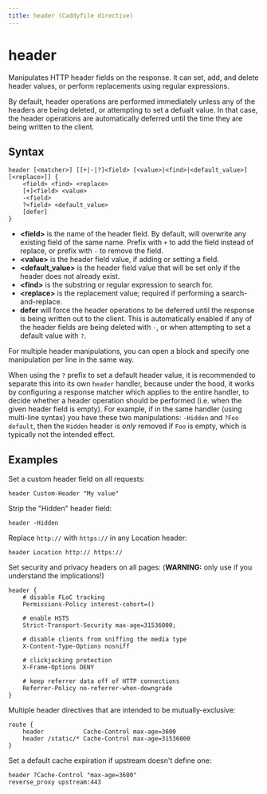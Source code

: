 ```yaml
---
title: header (Caddyfile directive)
---
```


# header

Manipulates HTTP header fields on the response. It can set, add, and delete header values, or perform replacements using regular expressions.

By default, header operations are performed immediately unless any of the headers are being deleted, or attempting to set a defualt value. In that case, the header operations are automatically deferred until the time they are being written to the client.


## Syntax

```caddy-d
header [<matcher>] [[+|-|?]<field> [<value>|<find>|<default_value>] [<replace>]] {
	<field> <find> <replace>
	[+]<field> <value>
	-<field>
	?<field> <default_value>
	[defer]
}
```

- **&lt;field&gt;** is the name of the header field. By default, will overwrite any existing field of the same name. Prefix with `+` to add the field instead of replace, or prefix with `-` to remove the field.
- **&lt;value&gt;** is the header field value, if adding or setting a field.
- **&lt;default_value&gt;** is the header field value that will be set only if the header does not already exist.
- **&lt;find&gt;** is the substring or regular expression to search for.
- **&lt;replace&gt;** is the replacement value; required if performing a search-and-replace.
- **defer** will force the header operations to be deferred until the response is being written out to the client. This is automatically enabled if any of the header fields are being deleted with `-`, or when attempting to set a default value with `?`.

For multiple header manipulations, you can open a block and specify one manipulation per line in the same way.

When using the `?` prefix to set a default header value, it is recommended to separate this into its own `header` handler, because under the hood, it works by configuring a response matcher which applies to the entire handler, to decide whether a header operation should be performed (i.e. when the given header field is empty). For example, if in the same handler (using multi-line syntax) you have these two manipulations: `-Hidden` and `?Foo default`, then the `Hidden` header is _only_ removed if `Foo` is empty, which is typically not the intended effect.


## Examples

Set a custom header field on all requests:

```caddy-d
header Custom-Header "My value"
```

Strip the "Hidden" header field:

```caddy-d
header -Hidden
```

Replace `http://` with `https://` in any Location header:

```caddy-d
header Location http:// https://
```

Set security and privacy headers on all pages: (**WARNING:** only use if you understand the implications!)

```caddy-d
header {
	# disable FLoC tracking
	Permissions-Policy interest-cohort=()

	# enable HSTS
	Strict-Transport-Security max-age=31536000;

	# disable clients from sniffing the media type
	X-Content-Type-Options nosniff

	# clickjacking protection
	X-Frame-Options DENY

	# keep referrer data off of HTTP connections
	Referrer-Policy no-referrer-when-downgrade
}
```

Multiple header directives that are intended to be mutually-exclusive:

```caddy-d
route {
	header           Cache-Control max-age=3600
	header /static/* Cache-Control max-age=31536000
}
```

Set a default cache expiration if upstream doesn't define one:

```caddy-d
header ?Cache-Control "max-age=3600"
reverse_proxy upstream:443
```
